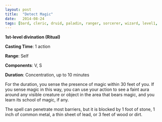 ```yaml
---
layout: post
title:  "Detect Magic"
date:   2014-08-24
tags: [bard, cleric, druid, paladin, ranger, sorcerer, wizard, level1, divination]
---
```


**1st-level divination (Ritual)**

**Casting Time**: 1 action

**Range**: Self

**Components**: V, S

**Duration**: Concentration, up to 10 minutes

For the duration, you sense the presence of magic within 30 feet of you. If you sense magic in this way, you can use your action to see a faint aura around any visible creature or object in the area that bears magic, and you learn its school of magic, if any.

The spell can penetrate most barriers, but it is blocked by 1 foot of stone, 1 inch of common metal, a thin sheet of lead, or 3 feet of wood or dirt.
